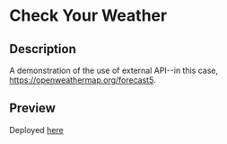 # Check Your Weather

## Description
A demonstration of the use of external API--in this case, https://openweathermap.org/forecast5.


## Preview

Deployed [here](https://mollydotwhat.github.io/checkyourweather/)